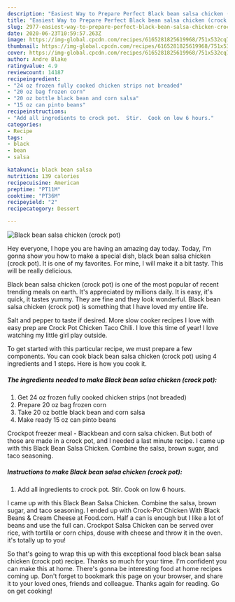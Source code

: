 ```yaml
---
description: "Easiest Way to Prepare Perfect Black bean salsa chicken (crock pot)"
title: "Easiest Way to Prepare Perfect Black bean salsa chicken (crock pot)"
slug: 2977-easiest-way-to-prepare-perfect-black-bean-salsa-chicken-crock-pot
date: 2020-06-23T10:59:57.263Z
image: https://img-global.cpcdn.com/recipes/6165281825619968/751x532cq70/black-bean-salsa-chicken-crock-pot-recipe-main-photo.jpg
thumbnail: https://img-global.cpcdn.com/recipes/6165281825619968/751x532cq70/black-bean-salsa-chicken-crock-pot-recipe-main-photo.jpg
cover: https://img-global.cpcdn.com/recipes/6165281825619968/751x532cq70/black-bean-salsa-chicken-crock-pot-recipe-main-photo.jpg
author: Andre Blake
ratingvalue: 4.9
reviewcount: 14187
recipeingredient:
- "24 oz frozen fully cooked chicken strips not breaded"
- "20 oz bag frozen corn"
- "20 oz bottle black bean and corn salsa"
- "15 oz can pinto beans"
recipeinstructions:
- "Add all ingredients to crock pot.  Stir.  Cook on low 6 hours."
categories:
- Recipe
tags:
- black
- bean
- salsa

katakunci: black bean salsa 
nutrition: 139 calories
recipecuisine: American
preptime: "PT11M"
cooktime: "PT36M"
recipeyield: "2"
recipecategory: Dessert

---
```



![Black bean salsa chicken (crock pot)](https://img-global.cpcdn.com/recipes/6165281825619968/751x532cq70/black-bean-salsa-chicken-crock-pot-recipe-main-photo.jpg)

Hey everyone, I hope you are having an amazing day today. Today, I'm gonna show you how to make a special dish, black bean salsa chicken (crock pot). It is one of my favorites. For mine, I will make it a bit tasty. This will be really delicious.

Black bean salsa chicken (crock pot) is one of the most popular of recent trending meals on earth. It's appreciated by millions daily. It is easy, it's quick, it tastes yummy. They are fine and they look wonderful. Black bean salsa chicken (crock pot) is something that I have loved my entire life.

Salt and pepper to taste if desired. More slow cooker recipes I love with easy prep are Crock Pot Chicken Taco Chili. I love this time of year! I love watching my little girl play outside.


To get started with this particular recipe, we must prepare a few components. You can cook black bean salsa chicken (crock pot) using 4 ingredients and 1 steps. Here is how you cook it.

<!--inarticleads1-->

##### The ingredients needed to make Black bean salsa chicken (crock pot):

1. Get 24 oz frozen fully cooked chicken strips (not breaded)
1. Prepare 20 oz bag frozen corn
1. Take 20 oz bottle black bean and corn salsa
1. Make ready 15 oz can pinto beans


Crockpot freezer meal - Blackbean and corn salsa chicken. But both of those are made in a crock pot, and I needed a last minute recipe. I came up with this Black Bean Salsa Chicken. Combine the salsa, brown sugar, and taco seasoning. 

<!--inarticleads2-->

##### Instructions to make Black bean salsa chicken (crock pot):

1. Add all ingredients to crock pot.  Stir.  Cook on low 6 hours.


I came up with this Black Bean Salsa Chicken. Combine the salsa, brown sugar, and taco seasoning. I ended up with Crock-Pot Chicken With Black Beans &amp; Cream Cheese at Food.com. Half a can is enough but I like a lot of beans and use the full can. Crockpot Salsa Chicken can be served over rice, with tortilla or corn chips, douse with cheese and throw it in the oven. it&#39;s totally up to you! 

So that's going to wrap this up with this exceptional food black bean salsa chicken (crock pot) recipe. Thanks so much for your time. I'm confident you can make this at home. There's gonna be interesting food at home recipes coming up. Don't forget to bookmark this page on your browser, and share it to your loved ones, friends and colleague. Thanks again for reading. Go on get cooking!
